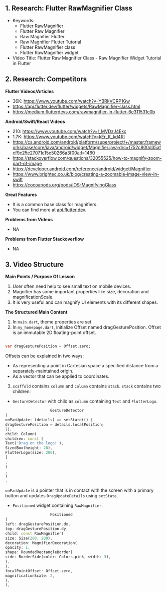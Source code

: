 ## 1. Research: Flutter RawMagnifier Class

- Keywords:
    - Flutter RawMagnifier
    - Flutter Raw Magnifier
    - Raw Magnifier Flutter
    - Raw Magnifier Flutter Tutorial
    - Flutter RawMagnifier class
    - Flutter RawMagnifier widget
- Video Title: Flutter Raw Magnifier Class - Raw Magnifier Widget Tutorial in Flutter

## 2. Research: Competitors

**Flutter Videos/Articles**

- 36K: https://www.youtube.com/watch?v=YBRkVCRP1Gw
- https://api.flutter.dev/flutter/widgets/RawMagnifier-class.html
- https://medium.flutterdevs.com/rawmagnifier-in-flutter-6e311531c0b

**Android/Swift/React Videos**

- 210: https://www.youtube.com/watch?v=l_MVDzJ4Ekc
- 1.7K: https://www.youtube.com/watch?v=kEr_K_kd4RI
- https://cs.android.com/android/platform/superproject/+/master:frameworks/base/core/java/android/widget/Magnifier.java;drc=f752c800d35afcf9c25e27071c15e50266a3f00a;l=1460
- https://stackoverflow.com/questions/32055525/how-to-magnify-zoom-part-of-image
- https://developer.android.com/reference/android/widget/Magnifier
- https://www.brightec.co.uk/blog/creating-a-zoomable-image-view-in-swift
- https://cocoapods.org/pods/iOS-MagnifyingGlass

**Great Features**

- It is a common base class for magnifiers.
- You can find more
  at [api.flutter.dev](https://api.flutter.dev/flutter/widgets/RawMagnifier-class.html).

**Problems from Videos**

- NA

**Problems from Flutter Stackoverflow**

- NA

## 3. Video Structure

**Main Points / Purpose Of Lesson**

1. User often need help to see small text on mobile devices.
2. Magnifier has some important properties like size, decoration and magnificationScale.
3. It is very useful and can magnify UI elements with its different shapes.

**The Structured Main Content**

1. In `main.dart`, theme properties are set.
2. In `my_homepage.dart`, initialize Offset named dragGesturePosition. Offset is an immutable 2D
   floating-point offset.

```dart

var dragGesturePosition = Offset.zero;
```

Offsets can be explained in two ways:

- As representing a point in Cartesian space a specified distance from a separately-maintained
  origin.
- As a vector that can be applied to coordinates.

3. `scaffold` contains `column` and `column` contains `stack`. `stack` contains two children:

- `GestureDetector` with child as `column` containing `Text` and `FlutterLogo`.

```dart
                    GestureDetector
(
onPanUpdate: (details) => setState(() {
dragGesturePosition = details.localPosition;
}),
child: Column(
children: const [
Text('Drag on the logo!'),
SizedBox(height: 20),
FlutterLogo(size: 200),
]
,
)
,
)
,
```
`onPanUpdate` is a pointer that is in contact with the screen with a primary button and updates `DragUpdateDetails` using `setState`.

- `Positioned` widget containing `RawMagnifier`.

```dart
                    Positioned
(
left: dragGesturePosition.dx,
top: dragGesturePosition.dy,
child: const RawMagnifier(
size: Size(200, 200),
decoration: MagnifierDecoration(
opacity: 1,
shape: RoundedRectangleBorder(
side: BorderSide(color: Colors.pink, width: 3),
),
),
focalPointOffset: Offset.zero,
magnificationScale: 2,
),
),
```
